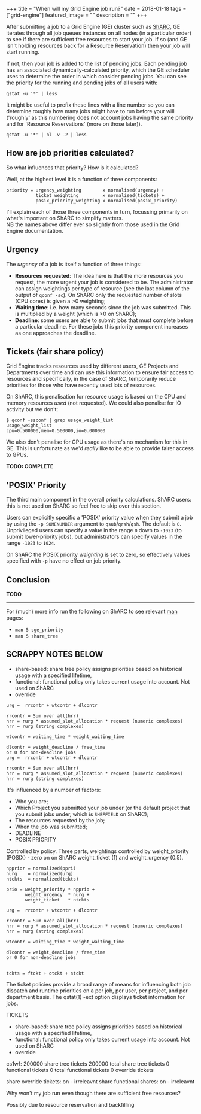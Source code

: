 +++
title = "When will my Grid Engine job run?"
date = 2018-01-18
tags = ["grid-engine"]
featured_image = ""
description = ""
+++


After submitting a job to a Grid Engine (GE) cluster such as [ShARC](http://docs.hpc.shef.ac.uk), GE iterates through all job queues instances on all nodes (in a particular order) to see if there are sufficient free resources to start your job.  If so (and GE isn't holding resources back for a Resource Reservation) then your job will start running.

If not, then your job is added to the list of pending jobs.  Each pending job has an associated dynamically-calculated priority, which the GE scheduler uses to determine the order in which consider pending jobs. You can see the priority for the running and pending jobs of all users with:

```
qstat -u '*' | less
```

It might be useful to prefix these lines with a line number so you can determine roughly how many jobs might have to run before your will ('roughly' as this numbering does not account jobs having the same priority and for 'Resource Reservations' (more on those later)).

```
qstat -u '*' | nl -v -2 | less
```

## How are job priorities calculated?

So what influences that priority?  How is it calculated?

Well, at the highest level it is a function of three components:

```
priority = urgency_weighting        x normalised(urgency) + 
           ticket_weighting         x normalised(tickets) + 
           posix_priority_weighting x normalised(posix_priority)
```

I'll explain each of those three components in turn, focussing primarily on what's important on ShARC to simplify matters.  
NB the names above differ ever so slightly from those used in the Grid Engine documentation.

## Urgency 

The *urgency* of a job is itself a function of three things:

* **Resources requested**: The idea here is that the more resources you request, the more urgent your job is considered to be.  The administrator can assign weightings per type of resource (see the last column of the output of `qconf -sc`).  On ShARC only the requested number of slots (CPU cores) is given a >0 weighting;
* **Waiting time**: i.e. how many seconds since the job was submitted.  This is multiplied by a weight (which is >0 on ShARC);
* **Deadline**: some users are able to submit jobs that must complete before a particular deadline.  For these jobs this priority component increases as one approaches the deadline.


## Tickets (fair share policy)

Grid Engine tracks resources used by different users, GE Projects and Departments over time and can use this information to ensure fair access to resources and specifically, in the case of ShARC, temporarily reduce priorities for those who have recently used lots of resources.

On ShARC, this penalisation for resource usage is based on the CPU and memory resources *used* (not requested).  We could also penalise for IO activity but we don't:

```
$ qconf -ssconf | grep usage_weight_list
usage_weight_list                 cpu=0.500000,mem=0.500000,io=0.000000
```

We also don't penalise for GPU usage as there's no mechanism for this in GE.  This is unfortunate as we'd *really* like to be able to provide fairer access to GPUs.

**TODO: COMPLETE**


## 'POSIX' Priority

The third main component in the overall priority calculations.  ShARC users: this is not used on ShARC so feel free to skip over this section.  

Users can explicitly specific a 'POSIX' priority value when they submit a job by using the `-p SOMENUMBER` argument to `qsub`/`qrsh`/`qsh`.
The default is `0`.  Unprivileged users can specify a value in the range `0` down to `-1023` (to submit lower-priority jobs), but administrators can specify values in the range `-1023` to `1024`.

On ShARC the POSIX priority *weighting* is set to zero, so effectively values specified with `-p` have no effect on job priority.

## Conclusion

**TODO**

---
For (much) more info run the following on ShARC to see relevant [man](https://en.wikipedia.org/wiki/Man_page) pages:

* `man 5 sge_priority`
* `man 5 share_tree`

## SCRAPPY NOTES BELOW

* share-based: share tree policy assigns priorities based on historical usage with a specified lifetime, 
* functional: functional policy only takes current usage into account.  Not used on ShARC
* override

```
urg =  rrcontr + wtcontr + dlcontr

rrcontr = Sum over all(hrr)
hrr = rurg * assumed_slot_allocation * request (numeric complexes)
hrr = rurg (string complexes)

wtcontr = waiting_time * weight_waiting_time

dlcontr = weight_deadline / free_time
or 0 for non-deadline jobs
urg =  rrcontr + wtcontr + dlcontr

rrcontr = Sum over all(hrr)
hrr = rurg * assumed_slot_allocation * request (numeric complexes)
hrr = rurg (string complexes)
```




It's influenced by a number of factors:

 - Who you are;
 - Which Project you submitted your job under (or the default project that you submit jobs under, which is `SHEFFIELD` on ShARC);
 - The resources requested by the job;
 - When the job was submitted;
 - DEADLINE
 - POSIX PRIORITY

Controlled by policy.
Three parts, weightings controlled by 
weight_priority (POSIX) - zero on on ShARC
weight_ticket (1) and 
weight_urgency (0.5).


```
npprior = normalized(ppri)
nurg    = normalized(urg)
ntckts  = normalized(tckts)

prio = weight_priority * npprio +
       weight_urgency  * nurg +
       weight_ticket   * ntckts

urg =  rrcontr + wtcontr + dlcontr

rrcontr = Sum over all(hrr)
hrr = rurg * assumed_slot_allocation * request (numeric complexes)
hrr = rurg (string complexes)

wtcontr = waiting_time * weight_waiting_time

dlcontr = weight_deadline / free_time
or 0 for non-deadline jobs


tckts = ftckt + otckt + stckt
```

The ticket policies provide a broad range of means for influencing both job dispatch
and  runtime  priorities  on  a  per  job, per user, per project, and per department
basis.  The qstat(1) -ext option displays ticket information for jobs.

TICKETS

* share-based: share tree policy assigns priorities based on historical usage with a specified lifetime, 
* functional: functional policy only takes current usage into account.  Not used on ShARC
* override

cs1wf:
200000 share tree tickets
200000 total share tree tickets
0 functional tickets
0 total functional tickets
0 override tickets

share override tickets: on - irreleavnt
share functional shares: on - irreleavnt

Why won't my job run even though there are sufficient free resources?

Possibly due to resource reservation and backfilling




